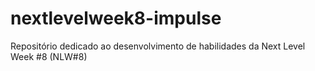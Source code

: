 # nextlevelweek8-impulse
Repositório dedicado ao desenvolvimento de habilidades da Next Level Week #8 (NLW#8)
